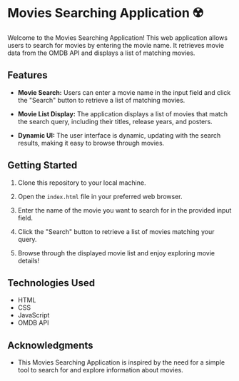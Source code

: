 # Movies Searching Application ☢️

Welcome to the Movies Searching Application! This web application allows users to search for movies by entering the movie name. It retrieves movie data from the OMDB API and displays a list of matching movies.


## Features

- **Movie Search:** Users can enter a movie name in the input field and click the "Search" button to retrieve a list of matching movies.

- **Movie List Display:** The application displays a list of movies that match the search query, including their titles, release years, and posters.

- **Dynamic UI:** The user interface is dynamic, updating with the search results, making it easy to browse through movies.

## Getting Started

1. Clone this repository to your local machine.

2. Open the `index.html` file in your preferred web browser.

3. Enter the name of the movie you want to search for in the provided input field.

4. Click the "Search" button to retrieve a list of movies matching your query.

5. Browse through the displayed movie list and enjoy exploring movie details!

## Technologies Used

- HTML
- CSS
- JavaScript
- OMDB API

## Acknowledgments

- This Movies Searching Application is inspired by the need for a simple tool to search for and explore information about movies.

